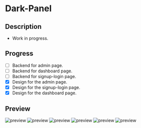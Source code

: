 # Dark-Panel
## Description
- Work in progress.    
## Progress
- [ ] Backend for admin page.
- [ ] Backend for dashboard page.
- [ ] Backend for signup-login page.
- [x] Design for the admin page.
- [x] Design for the signup-login page.
- [x] Design for the dashboard page.

## Preview
![preview](/darkpanel/projectPreview/1.png)
![preview](/darkpanel/projectPreview/2.png)
![preview](/darkpanel/projectPreview/3.png)
![preview](/darkpanel/projectPreview/4.png)
![preview](/darkpanel/projectPreview/5.png)
![preview](/darkpanel/projectPreview/6.png)